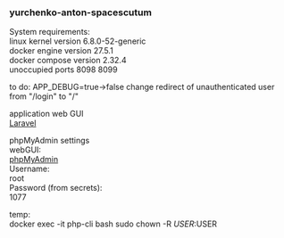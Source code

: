 ### yurchenko-anton-spacescutum

System requirements:  
linux kernel version 6.8.0-52-generic  
docker engine version 27.5.1  
docker compose version 2.32.4  
unoccupied ports 8098 8099  


to do:
APP_DEBUG=true->false
change redirect of unauthenticated user from "/login" to "/"

application web GUI  
[Laravel](http://localhost:8099)  

phpMyAdmin settings  
webGUI:   
[phpMyAdmin](http://localhost:8098)  
Username:  
root  
Password (from secrets):  
1077  

temp:  
docker exec -it php-cli bash
sudo chown -R $USER:$USER